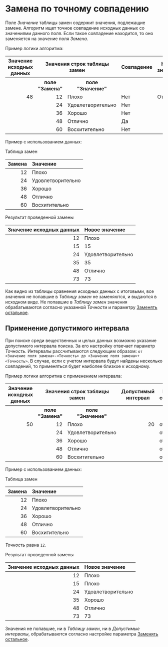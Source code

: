 # Замена по точному совпадению

Поле *Значение* таблицы замен содержит значения, подлежащие замене. Алгоритм ищет точное совпадение исходных данных со значениями данного поля. Если такое совпадение находится, то оно заменяется на значение поля *Замена*.

Пример логики алгоритма:

<table> 
<thead>
<tr><th>Значение исходных данных</th><th colspan="2">Значения строк таблицы замен</th><th>Совпадение</th><th>Новое значение</th></tr>
</thead>
<tbody>
<tr><td> </td><th>поле<br>"Замена"</th><th>поле<br>"Значение"</th><td> </td><td> </td></tr>
<tr><td rowspan="5" valign="top" align="right">48</td><td align="right">12</td><td align="left">Плохо</td><td>Нет</td><td rowspan="5" valign="top" align="left">Отлично</td></tr>
<tr><td align="right">24</td><td align="left">Удовлетворительно</td><td>Нет</td></tr>
<tr><td align="right">36</td><td align="left">Хорошо</td><td>Нет</td></tr>
<tr><td align="right">48</td><td align="left">Отлично</td><td>Да</td></tr>
<tr><td align="right">60</td><td align="left">Восхитительно</td><td>Нет</td></tr>
</tbody>
</table>

Пример с использованием данных:

Таблица замен

|Замена|Значение|
|-:|:-|
|12|Плохо|
|24|Удовлетворительно|
|36|Хорошо|
|48|Отлично|
|60|Восхитительно|

Результат проведенной замены

|Значение исходных данных|Новое значение|
|-:|:-|
|12|Плохо|
|15|15|
|24|Удовлетворительно|
|35|35|
|48|Отлично|
|73|73|

Как видно из таблицы сравнения исходных данных с итоговыми, все значения не попавшие в *Таблицу замен* не заменяются, и выдаются в исходном виде. Не попавшие в *Таблицу замен* значения обрабатываются согласно указанной *Точности* и параметру [Заменять остальное](./other-match.md).

## Применение допустимого интервала

При поиске среди вещественных и целых данных возможно указание допустимого интервала поиска. За его настройку отвечает параметр *Точность*. Интервалы рассчитываются следующим образом: `от <Значение поля замена>-<Точность> до <Значение поля замена>+<Точность>`. В случае, если с учетом интервала будут найдены несколько совпадений, то применяться будет наиболее близкое к исходному.

Пример логики алгоритма с применением интервала:

<table>
<thead>
<tr><th>Значение исходных данных</th><th colspan="2">Значения строк таблицы замен </th><th>Допустимый интервал</th><th>Интервал совпадения</th><th>Совпадение</th><th>Наиболее близкое к исходному</th><th>Новое значение</th></tr>
</thead>
<tbody>
<tr><th></th><th>поле<br>"Замена"</th><th>поле<br>"Значение"</th><th></th><th></th><th></th><th></th><th></th></tr>
<tr><td rowspan="5" valign="top" align="right">50</td><td align="right">12</td><td>Плохо</td><td rowspan="5" valign="top" align="right">20</td><td>от -8 до 32</td><td>Нет</td><td>Нет</td><td rowspan="5" valign="top" align="center">Отлично</td></tr>
<tr><td align="right">24</td><td>Удовлетворительно</td></td><td> от 4 до 44</td><td>Нет</td><td>Нет</td></tr>
<tr><td align="right">36</td><td>Хорошо</td></td><td>от 16 до 56</td><td>Да</td><td>Нет</td></tr>
<tr><td align="right">48</td><td>Отлично</td></td><td>от 28 до 68</td><td>Да</td><td>Да</td></tr>
<tr><td align="right">60</td><td>Восхитительно</td></td><td>от 40 до 80</td><td>Да</td><td>Нет</td></tr>
</tbody>
</table>

Пример с использованием данных:

Таблица замен

|Замена|Значение|
|-:|:-|
|12|Плохо|
|24|Удовлетворительно|
|36|Хорошо|
|48|Отлично|
|60|Восхитительно|

*Точность* равна `12`.

Результат проведенной замены

|Значение исходных данных|Новое значение|
|-:|:-|
|12|Плохо|
|15|Плохо|
|24|Удовлетворительно|
|35|Хорошо|
|48|Отлично|
|73|73|

Значения не попавшие, ни в *Таблицу замен*, ни в *Допустимые интервалы*, обрабатываются согласно настройке параметра [Заменять остальное](./other-match.md).